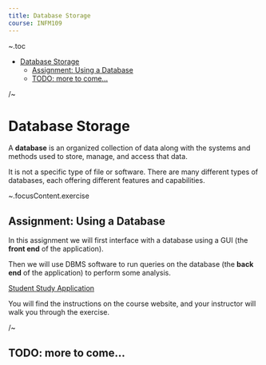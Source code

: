 ```yaml
---
title: Database Storage
course: INFM109
---
```


~.toc

- [Database Storage](#database-storage)
  - [Assignment: Using a Database](#assignment-using-a-database)
  - [TODO: more to come...](#todo-more-to-come)

/~

# Database Storage

A **database** is an organized collection of data along with the systems and methods used to store, manage, and access that data.

It is not a specific type of file or software. There are many different types of databases, each offering different features and capabilities.

~.focusContent.exercise

## Assignment: Using a Database

In this assignment we will first interface with a database using a GUI (the **front end** of the application).

Then we will use DBMS software to run queries on the database (the **back end** of the application) to perform some analysis.

[Student Study Application](https://github.com/mpjovanovich-IvyTechDemos/student-study-app)

You will find the instructions on the course website, and your instructor will walk you through the exercise.

/~

## TODO: more to come...

<!-- ---

TODO: will move to another file

# Database Storage

## Database Files vs Text Files

### Text Files

- Human readable
- Unstructured data
- Simple to edit
- No built-in data validation
- Limited search capabilities
- Poor for complex relationships

### Database Files

- Binary format (usually)
- Structured data storage
- Built-in validation rules
- Efficient searching/indexing
- Handles relationships between data
- Transaction support
- Concurrent access control

## SQL vs NoSQL Databases

### SQL (Relational) Databases

- Structured data in tables
- Fixed schema
- Uses SQL language
- ACID compliance
- Examples: MySQL, PostgreSQL
- Best for:
  - Complex queries
  - Transaction-heavy applications
  - Data with clear structure

### NoSQL Databases

- Flexible schema
- Various data models:
  - Document (MongoDB)
  - Key-value (Redis)
  - Column-family (Cassandra)
  - Graph (Neo4j)
- Typically scales horizontally
- Best for:
  - Large amounts of unstructured data
  - Rapid changes in data structure
  - High-speed, simple queries -->
